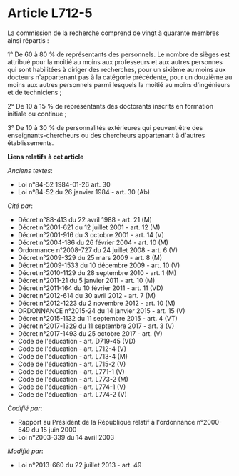 # Article L712-5

La commission de la recherche comprend de vingt à quarante membres ainsi répartis :

1° De 60 à 80 % de représentants des personnels. Le nombre de sièges est attribué pour la moitié au moins aux professeurs et
aux autres personnes qui sont habilitées à diriger des recherches, pour un sixième au moins aux docteurs n'appartenant pas à
la catégorie précédente, pour un douzième au moins aux autres personnels parmi lesquels la moitié au moins d'ingénieurs et de
techniciens ;

2° De 10 à 15 % de représentants des doctorants inscrits en formation initiale ou continue ;

3° De 10 à 30 % de personnalités extérieures qui peuvent être des enseignants-chercheurs ou des chercheurs appartenant à
d'autres établissements.

**Liens relatifs à cet article**

_Anciens textes_:

  - Loi n°84-52 1984-01-26 art. 30
  - Loi n°84-52 du 26 janvier 1984 - art. 30 (Ab)

_Cité par_:

  - Décret n°88-413 du 22 avril 1988 - art. 21 (M)
  - Décret n°2001-621 du 12 juillet 2001 - art. 12 (M)
  - Décret n°2001-916 du 3 octobre 2001 - art. 14 (V)
  - Décret n°2004-186 du 26 février 2004 - art. 10 (M)
  - Ordonnance n°2008-727 du 24 juillet 2008 - art. 6 (V)
  - Décret n°2009-329 du 25 mars 2009 - art. 8 (M)
  - Décret n°2009-1533 du 10 décembre 2009 - art. 10 (V)
  - Décret n°2010-1129 du 28 septembre 2010 - art. 1 (M)
  - Décret n°2011-21 du 5 janvier 2011 - art. 10 (M)
  - Décret n°2011-164 du 10 février 2011 - art. 11 (VD)
  - Décret n°2012-614 du 30 avril 2012 - art. 7 (M)
  - Décret n°2012-1223 du 2 novembre 2012 - art. 10 (M)
  - ORDONNANCE n°2015-24 du 14 janvier 2015 - art. 15 (V)
  - Décret n°2015-1132 du 11 septembre 2015 - art. 4 (VT)
  - Décret n°2017-1329 du 11 septembre 2017 - art. 3 (V)
  - Décret n°2017-1493 du 25 octobre 2017 - art. (V)
  - Code de l'éducation - art. D719-45 (VD)
  - Code de l'éducation - art. L712-4 (V)
  - Code de l'éducation - art. L713-4 (M)
  - Code de l'éducation - art. L715-2 (V)
  - Code de l'éducation - art. L771-1 (V)
  - Code de l'éducation - art. L773-2 (M)
  - Code de l'éducation - art. L774-1 (V)
  - Code de l'éducation - art. L774-2 (V)

_Codifié par_:

  - Rapport au Président de la République relatif à l'ordonnance n°2000-549 du 15 juin 2000
  - Loi n°2003-339 du 14 avril 2003

_Modifié par_:

  - Loi n°2013-660 du 22 juillet 2013 - art. 49
